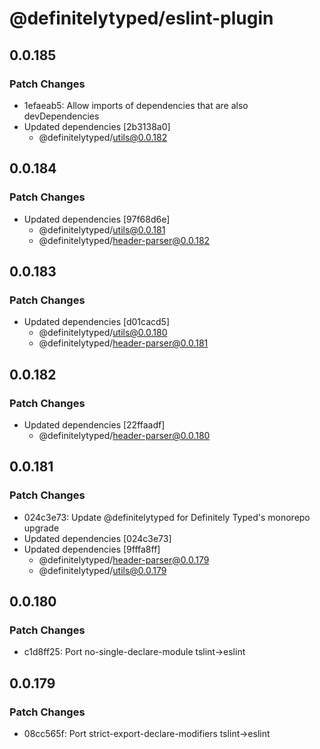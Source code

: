 # @definitelytyped/eslint-plugin

## 0.0.185

### Patch Changes

- 1efaeab5: Allow imports of dependencies that are also devDependencies
- Updated dependencies [2b3138a0]
  - @definitelytyped/utils@0.0.182

## 0.0.184

### Patch Changes

- Updated dependencies [97f68d6e]
  - @definitelytyped/utils@0.0.181
  - @definitelytyped/header-parser@0.0.182

## 0.0.183

### Patch Changes

- Updated dependencies [d01cacd5]
  - @definitelytyped/utils@0.0.180
  - @definitelytyped/header-parser@0.0.181

## 0.0.182

### Patch Changes

- Updated dependencies [22ffaadf]
  - @definitelytyped/header-parser@0.0.180

## 0.0.181

### Patch Changes

- 024c3e73: Update @definitelytyped for Definitely Typed's monorepo upgrade
- Updated dependencies [024c3e73]
- Updated dependencies [9fffa8ff]
  - @definitelytyped/header-parser@0.0.179
  - @definitelytyped/utils@0.0.179

## 0.0.180

### Patch Changes

- c1d8ff25: Port no-single-declare-module tslint->eslint

## 0.0.179

### Patch Changes

- 08cc565f: Port strict-export-declare-modifiers tslint->eslint
